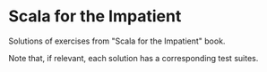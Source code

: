 # Scala for the Impatient

Solutions of exercises from "Scala for the Impatient" book.

Note that, if relevant, each solution has a corresponding test suites.